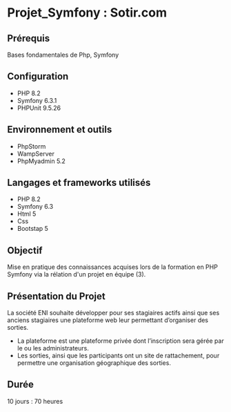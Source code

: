 # Projet_Symfony : Sotir.com

## Prérequis
Bases fondamentales de Php, Symfony 

## Configuration
- PHP 8.2
- Symfony 6.3.1
- PHPUnit 9.5.26

## Environnement et outils
- PhpStorm
- WampServer
- PhpMyadmin 5.2

## Langages et frameworks utilisés
- PHP 8.2
- Symfony 6.3
- Html 5
- Css
- Bootstap 5

## Objectif
Mise en pratique des connaissances acquises lors de la formation en PHP Symfony via la rélation d'un projet en équipe (3).

## Présentation du Projet
La société ENI souhaite développer pour ses stagiaires actifs ainsi que ses anciens stagiaires
une plateforme web leur permettant d’organiser des sorties.
- La plateforme est une plateforme privée dont l’inscription sera gérée par le ou les
administrateurs.
- Les sorties, ainsi que les participants ont un site de rattachement, pour permettre une
organisation géographique des sorties.

## Durée
10 jours : 70 heures
